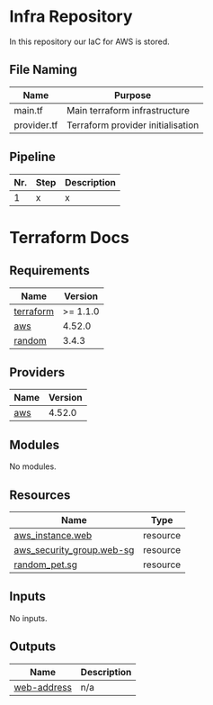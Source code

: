 # Infra Repository
In this repository our IaC for AWS is stored.

## File Naming
| Name        | Purpose                           |
| ----------- | --------------------------------- |
| main.tf     | Main terraform infrastructure     |
| provider.tf | Terraform provider initialisation |

## Pipeline
| Nr. | Step                           | Description                                 |
| --- | ------------------------------ | ------------------------------------------- |
| 1   | x                              | x                                           |

# Terraform Docs
<!-- BEGIN_TF_DOCS -->
## Requirements

| Name | Version |
|------|---------|
| <a name="requirement_terraform"></a> [terraform](#requirement\_terraform) | >= 1.1.0 |
| <a name="requirement_aws"></a> [aws](#requirement\_aws) | 4.52.0 |
| <a name="requirement_random"></a> [random](#requirement\_random) | 3.4.3 |

## Providers

| Name | Version |
|------|---------|
| <a name="provider_aws"></a> [aws](#provider\_aws) | 4.52.0 |

## Modules

No modules.

## Resources

| Name | Type |
|------|------|
| [aws_instance.web](https://registry.terraform.io/providers/hashicorp/aws/4.52.0/docs/resources/instance) | resource |
| [aws_security_group.web-sg](https://registry.terraform.io/providers/hashicorp/aws/4.52.0/docs/resources/security_group) | resource |
| [random_pet.sg](https://registry.terraform.io/providers/hashicorp/random/3.4.3/docs/resources/pet) | resource |

## Inputs

No inputs.

## Outputs

| Name | Description |
|------|-------------|
| <a name="output_web-address"></a> [web-address](#output\_web-address) | n/a |
<!-- END_TF_DOCS -->